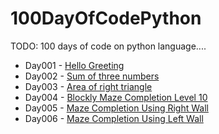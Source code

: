 # 100DayOfCodePython
TODO: 100 days of code on python language.... 

* Day001 - [Hello Greeting](https://github.com/sanjaysanju618/100DayOfCodePython/blob/master/day001.py)
* Day002 - [Sum of three numbers](https://github.com/sanjaysanju618/100DayOfCodePython/blob/master/day002.py)
* Day003 - [Area of right triangle](https://github.com/sanjaysanju618/100DayOfCodePython/blob/master/day003.py)
* Day004 - [Blockly Maze Completion Level 10](https://github.com/sanjaysanju618/100DayOfCodePython/blob/master/day004.py)
* Day005 - [Maze Completion Using Right Wall](https://github.com/sanjaysanju618/100DayOfCodePython/blob/master/day005.py)
* Day006 - [Maze Completion Using Left Wall](https://github.com/sanjaysanju618/100DayOfCodePython/blob/master/day006.py)
